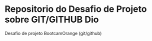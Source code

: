 # Repositorio do Desafio de Projeto sobre GIT/GITHUB Dio
Desafio de projeto BootcamOrange (git/github)

